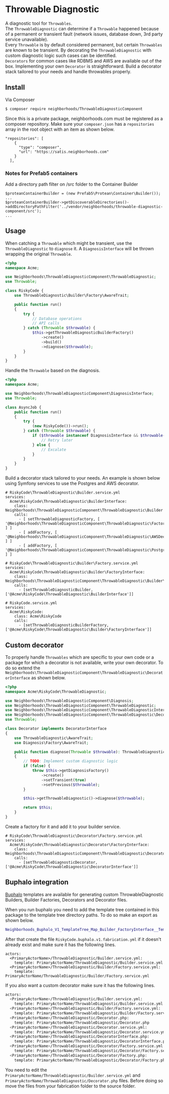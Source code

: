 # Throwable Diagnostic

A diagnostic tool for `Throwables`.  
The `ThrowableDiagnostic` can determine if a `Throwable` happened because of a permanent or transient fault (network issues, database down, 3rd party service unavailable).  
Every `Throwable` is by default considered permanent, but certain `Throwables` are known to be transient. By decorating the `ThrowableDiagnostic` with custom diagnostic logic such cases can be identified.  
`Decorators` for common cases like RDBMS and AWS are available out of the box. Implementing your own `Decorator` is straightforward. Build a decorator stack tailored to your needs and handle throwables properly.

## Install

Via Composer

``` bash
$ composer require neighborhoods/ThrowableDiagnosticComponent
```

Since this is a private package, neighborhoods.com must be registered as a composer repository. Make sure your `composer.json` has a `repositories` array in the root object with an item as shown below.

```
"repositories": [
    {
      "type": "composer",
      "url": "https://satis.neighborhoods.com"
    }
  ],
```

### Notes for Prefab5 containers
Add a directory path filter on /src folder to the Container Builder

```
$proteanContainerBuilder = (new Prefab5\Protean\Container\Builder());
...
$proteanContainerBuilder->getDiscoverableDirectories()->addDirectoryPathFilter('../vendor/neighborhoods/throwable-diagnostic-component/src');
...
```

## Usage

When catching a `Throwable` which might be transient, use the `ThrowableDiagnostic` to `diagnose` it. A `DiagnosisInterface` will be thrown wrapping the original `Throwable`.

``` php
<?php
namespace Acme;

use Neighborhoods\ThrowableDiagnosticComponent\ThrowableDiagnostic;
use Throwable;

class RiskyCode {
    use ThrowableDiagnostic\Builder\Factory\AwareTrait;

    public function run()
    {
        try {
            // Database operations
            // API calls
        } catch (Throwable $throwable) {
            $this->getThrowableDiagnosticBuilderFactory()
                ->create()
                ->build()
                ->diagnose($throwable);
        }
    }
}
```

Handle the `Throwable` based on the diagnosis.

``` php
<?php
namespace Acme;

use Neighborhoods\ThrowableDiagnosticComponent\DiagnosisInterface;
use Throwable;

class AsyncJob {
    public function run()
    {
        try {
            (new RiskyCode())->run();
        } catch (Throwable $throwable) {
            if ($throwable instanceof DiagnosisInterface && $throwable->isTransient()) {
                // Retry later
            } else {
                // Excalate
            }
        }
    }
}
```

Build a decorator stack tailored to your needs. An example is shown below using Symfony services to use the Postgres and AWS decorator.
```
# RiskyCode\ThrowableDiagnostic\Builder.service.yml
services:
  Acme\RiskyCode\ThrowableDiagnostic\BuilderInterface:
    class: Neighborhoods\ThrowableDiagnosticComponent\ThrowableDiagnostic\Builder
    calls:
      - [ setThrowableDiagnosticFactory, [ '@Neighborhoods\ThrowableDiagnosticComponent\ThrowableDiagnostic\FactoryInterface' ] ]
      - [ addFactory, [ '@Neighborhoods\ThrowableDiagnosticComponent\ThrowableDiagnostic\AWSDecorator\FactoryInterface' ] ]
      - [ addFactory, [ '@Neighborhoods\ThrowableDiagnosticComponent\ThrowableDiagnostic\PostgresDecorator\FactoryInterface' ] ]
```
```
# RiskyCode\ThrowableDiagnostic\Builder\Factory.service.yml
services:
  Acme\RiskyCode\ThrowableDiagnostic\Builder\FactoryInterface:
    class: Neighborhoods\ThrowableDiagnosticComponent\ThrowableDiagnostic\Builder\Factory
    calls:
      - [setThrowableDiagnosticBuilder, ['@Acme\RiskyCode\ThrowableDiagnostic\BuilderInterface']]
```

```
# RiskyCode.service.yml
services:
  Acme\RiskyCode:
    class: Acme\RiskyCode
    calls:
      - [setThrowableDiagnosticBuilderFactory, ['@Acme\RiskyCode\ThrowableDiagnostic\Builder\FactoryInterface']]
```

## Custom decorator

To properly handle `Throwables` which are specific to your own code or a package for which a decorator is not available, write your own decorator. To do so extend the `Neighborhoods\ThrowableDiagnosticComponent\ThrowableDiagnostic\DecoratorInterface` as shown below.
``` php
<?php
namespace Acme\RiskyCode\ThrowableDiagnostic;

use Neighborhoods\ThrowableDiagnosticComponent\Diagnosis;
use Neighborhoods\ThrowableDiagnosticComponent\ThrowableDiagnostic;
use Neighborhoods\ThrowableDiagnosticComponent\ThrowableDiagnosticInterface;
use Neighborhoods\ThrowableDiagnosticComponent\ThrowableDiagnostic\DecoratorInterface;
use Throwable;

class Decorator implements DecoratorInterface
{
    use ThrowableDiagnostic\AwareTrait;
    use Diagnosis\Factory\AwareTrait;

    public function diagnose(Throwable $throwable): ThrowableDiagnosticInterface
    {
        // TODO: Implement custom diagnostic logic
        if (false) {
            throw $this->getDiagnosisFactory()
                ->create()
                ->setTransient(true)
                ->setPrevious($throwable);
        }

        $this->getThrowableDiagnostic()->diagnose($throwable);

        return $this;
    }
}
```

Create a factory for it and add it to your builder service.

```
# RiskyCode\ThrowableDiagnostic\Decorator\Factory.service.yml
services:
  Acme\RiskyCode\ThrowableDiagnostic\Decorator\FactoryInterface:
    class: Neighborhoods\ThrowableDiagnosticComponent\ThrowableDiagnostic\Decorator\Factory
    calls:
      - [setThrowableDiagnosticDecorator, ['@Acme\RiskyCode\ThrowableDiagnostic\DecoratorInterface']]
```

## Buphalo integration

[Buphalo](https://github.com/neighborhoods/Buphalo) templates are available for generating custom ThrowableDiagnostic Builders, Builder Factories, Decorators and Decorator files.

When you run buphalo you need to add the template tree contained in this package to the template tree directory paths. To do so make an export as shown below.
``` bash
Neighborhoods_Buphalo_V1_TemplateTree_Map_Builder_FactoryInterface__TemplateTreeDirectoryPaths=default:$PWD/vendor/neighborhoods/buphalo/template-tree/V1,diagnostic:$PWD/vendor/neighborhoods/throwable-diagnostic-component/template-tree/V1
```

After that create the file `RiskyCode.buphalo.v1.fabrication.yml` if it doesn't already exist and make sure it has the following lines.

```
actors:
  <PrimaryActorName>/ThrowableDiagnostic/Builder.service.yml:
    template: PrimaryActorName/ThrowableDiagnostic/Builder.service.yml
  <PrimaryActorName>/ThrowableDiagnostic/Builder/Factory.service.yml:
    template: PrimaryActorName/ThrowableDiagnostic/Builder/Factory.service.yml
```
If you also want a custom decorator make sure it has the following lines.

``` bash
actors:
  <PrimaryActorName>/ThrowableDiagnostic/Builder.service.yml:
    template: PrimaryActorName/ThrowableDiagnostic/Builder.service.yml
  <PrimaryActorName>/ThrowableDiagnostic/Builder/Factory.service.yml:
    template: PrimaryActorName/ThrowableDiagnostic/Builder/Factory.service.yml
  <PrimaryActorName>/ThrowableDiagnostic/Decorator.php:
    template: PrimaryActorName/ThrowableDiagnostic/Decorator.php
  <PrimaryActorName>/ThrowableDiagnostic/Decorator.service.yml:
    template: PrimaryActorName/ThrowableDiagnostic/Decorator.service.yml
  <PrimaryActorName>/ThrowableDiagnostic/DecoratorInterface.php:
    template: PrimaryActorName/ThrowableDiagnostic/DecoratorInterface.php
  <PrimaryActorName>/ThrowableDiagnostic/Decorator/Factory.service.yml:
    template: PrimaryActorName/ThrowableDiagnostic/Decorator/Factory.service.yml
  <PrimaryActorName>/ThrowableDiagnostic/Decorator/Factory.php:
    template: PrimaryActorName/ThrowableDiagnostic/Decorator/Factory.php
```

You need to edit the `PrimaryActorName/ThrowableDiagnostic/Builder.service.yml` and `PrimaryActorName/ThrowableDiagnostic/Decorator.php` files. Before doing so move the files from your fabrication folder to the source folder.